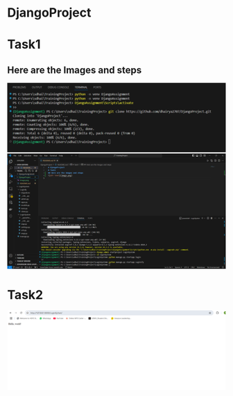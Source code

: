 # DjangoProject
# Task1
## Here are the Images and steps
![alt text](image.png)
![alt text](CompleteTask.png)

# Task2
![alt text](image-1.png)
